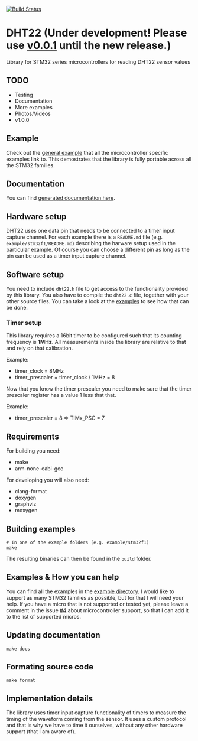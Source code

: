 [![Build Status](https://travis-ci.org/petoknm/DHT22.svg?branch=master)](https://travis-ci.org/petoknm/DHT22)

# DHT22 (Under development! Please use [v0.0.1](https://github.com/petoknm/DHT22/releases/tag/v0.0.1) until the new release.)
Library for STM32 series microcontrollers for reading DHT22 sensor values

## TODO
 - Testing
 - Documentation
 - More examples
 - Photos/Videos
 - v1.0.0

## Example
Check out the [general example](https://github.com/petoknm/DHT22/blob/master/example/general) that all
the microcontroller specific examples link to. This demostrates that the library
is fully portable across all the STM32 families.

## Documentation
You can find [generated documentation here](https://github.com/petoknm/DHT22/blob/master/api.md).

## Hardware setup
DHT22 uses one data pin that needs to be connected to a timer input capture
channel. For each example there is a `README.md` file (e.g.
`example/stm32f1/README.md`) describing the harware
setup used in the particular example. Of course you can choose a different pin
as long as the pin can be used as a timer input capture channel.

## Software setup
You need to include `dht22.h` file to get access to the functionality provided
by this library. You also have to compile the `dht22.c` file, together with your
other source files. You can take a look at the
[examples](#examples--how-you-can-help) to see how
that can be done.

### Timer setup
This library requires a 16bit timer to be configured such that its counting
frequency is **1MHz**. All measurements inside the library are relative to that
and rely on that calibration.

Example:
 - timer_clock = 8MHz
 - timer_prescaler = timer_clock / 1MHz = 8

Now that you know the timer prescaler you need to make sure that the timer
prescaler register has a value 1 less that that.

Example:
 - timer_prescaler = 8 => TIMx_PSC = 7

## Requirements
For building you need:
 - make
 - arm-none-eabi-gcc

For developing you will also need:
 - clang-format
 - doxygen
 - graphviz
 - moxygen

## Building examples
```shell
# In one of the example folders (e.g. example/stm32f1)
make
```
The resulting binaries can then be found in the `build` folder.

## Examples & How you can help
You can find all the examples in the
[example directory](https://github.com/petoknm/DHT22/blob/master/example).
I would like to support as many STM32 families as possible, but for that I will
need your help. If you have a micro that is not supported or tested yet, please
leave a comment in the issue [#4](https://github.com/petoknm/DHT22/issues/4)
about microcontroller support, so that I can add it to the list of supported
micros.

## Updating documentation
```shell
make docs
```

## Formating source code
```shell
make format
```

## Implementation details
The library uses timer input capture functionality of timers to measure the
timing of the waveform coming from the sensor. It uses a custom protocol and
that is why we have to time it ourselves, without any other hardware support
(that I am aware of).
